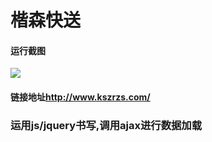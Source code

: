 # 楷森快送

#### 运行截图

<img src="images/git/GIF.gif" />

#### 链接地址<a href="http://www.kszrzs.com/">http://www.kszrzs.com/</a>
  
### 运用js/jquery书写,调用ajax进行数据加载
